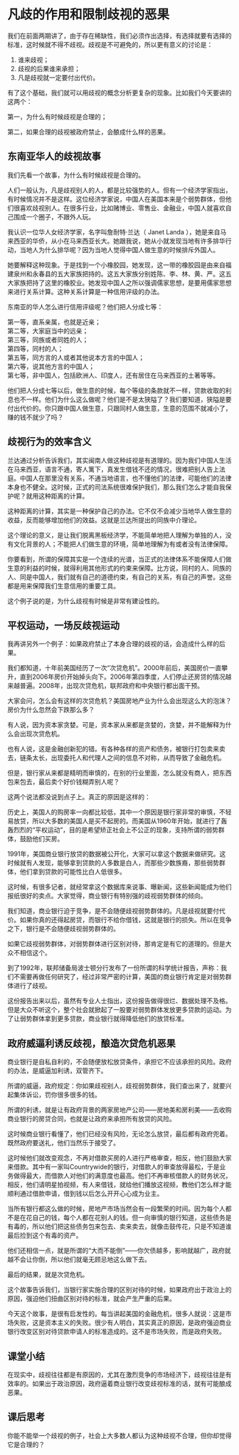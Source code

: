# 凡歧的作用和限制歧视的恶果
我们在前面两期讲了，由于存在稀缺性，我们必须作出选择，有选择就要有选择的标准，这时候就不得不歧视。歧视是不可避免的，所以更有意义的讨论是：

1. 谁来歧视；
2. 歧视的后果谁来承担；
3. 凡是歧视就一定要付出代价。

有了这个基础，我们就可以用歧视的概念分析更复杂的现象。比如我们今天要讲的这两个：

第一，为什么有时候歧视是合理的；

第二，如果合理的歧视被政府禁止，会酿成什么样的恶果。

## 东南亚华人的歧视故事
我们先看一个故事，为什么有时候歧视是合理的。

人们一般认为，凡是歧视别人的人，都是比较强势的人。但有一个经济学家指出，有时候情况并不是这样。这位经济学家说，中国人在美国本来是个弱势群体，但他们很喜欢歧视别人。在很多行业，比如赌博业、零售业、金融业，中国人就喜欢自己围成一个圈子，不跟外人玩。

我认识一位华人女经济学家，名字叫詹耐特·兰达（ Janet Landa ），她是来自马来西亚的华侨，从小在马来西亚长大。她跟我说，她从小就发现当地有许多排华行动，当地人为什么排华呢？因为当地人觉得中国人做生意的时候排斥外国人。

她要解释这种现象。于是找到一个小橡胶园，她发现，这一带的橡胶园是由来自福建泉州和永春县的五大家族把持的。这五大家族分别姓陈、李、林、黄、严。这五大家族把持了这里的橡胶业。她发现中国人之所以强调儒家思想，是要用儒家思想来进行关系计算。这种关系计算是一种信用评级的办法。

东南亚的华人怎么进行信用评级呢？他们把人分成七等：

第一等，直系亲属，也就是近亲；<br>第二等，大家庭当中的远亲；<br>第三等，同族或者同姓的人；<br>第四等，同村的人；<br>第五等，同方言的人或者其他说本方言的中国人；<br>第六等，说其他方言的中国人；<br>第七等，非中国人，包括欧洲人、印度人，还有居住在马来西亚的土著等等。

他们把人分成七等以后，做生意的时候，每个等级的条款就不一样，贷款收取的利息也不一样。他们为什么这么做呢？他们是不是太狭隘了？我们要知道，狭隘是要付出代价的。你只跟中国人做生意，只跟同村人做生意，生意的范围不就减小了，赚的钱不就少了吗？
## 歧视行为的效率含义
兰达通过分析告诉我们，其实闽南人做这种歧视是有道理的。因为我们中国人生活在马来西亚，语言不通，寄人篱下，真发生借钱不还的情况，很难把别人告上法庭。中国人在那里没有关系，不通当地语言，也不懂他们的法律，可能他们的法律本身也不健全。这时候，正式的司法系统很难保护我们，那么我们怎么才能自我保护呢？就用这种距离的计算。

这种距离的计算，其实是一种保护自己的办法。它不仅不会减少当地华人做生意的收益，反而能够增加他们的效益。这就是兰达所提出的同族中介理论。

这个理论的意义，是让我们脱离黑板经济学，不能简单地把人理解为单独的人，没有文化背景的人；不能把人们做生意的环境，简单地理解为有或者没有法律保障。

你要看到，所谓的保障其实是一个连续的光谱，当正式的法律体系不能保障人们做生意的利益的时候，就得利用其他形式的约束来保障。比方说，同村的人、同族的人、同是中国人，我们就有自己的道德约束，有自己的关系，有自己的声誉。这些都是用来保障我们生意信用的重要工具。

这个例子说的是，为什么歧视有时候是非常有建设性的。
## 平权运动，一场反歧视运动
我再讲另外一个例子：如果政府禁止了本身合理的歧视的话，会造成什么样的后果。

我们都知道，十年前美国经历了一次“次贷危机”。2000年前后，美国房价一直攀升，直到2006年房价开始掉头向下。2006年第四季度，人们停止还房贷的情况越来越普遍。2008年，出现次贷危机，联邦政府和中央银行都出面干预。

大家会问，怎么会有这样的次贷危机？美国房地产业为什么会出现这么大的泡沫？房价为什么忽然会下跌那么多？

有人说，因为资本家贪婪。可是，资本家从来都是贪婪的，贪婪，并不能解释为什么会出现次贷危机。

也有人说，这是金融创新犯的错。有各种各样的资产和债务，被银行打包卖来卖去，链条太长，出现委托人和代理人之间的信息不对称，从而导致了金融危机。

但是，银行家从来都是精明而审慎的，在别的行业里面，怎么就没有商人，把东西包来包去，最后卖个好价钱糊弄别人呢？

这两个说法都没说到点子上。真正的原因是这样的：

历史上，美国人的购房率一向都比较低，其中一个原因是银行家非常的审慎，不轻易放贷，所以大多数的美国人是买不起房的。而美国从1960年开始，就进行了轰轰烈烈的“平权运动”，目的是希望矫正社会上不公正的现象，支持所谓的弱势群体，鼓励他们买房。

1991年，美国商业银行放贷的数据被公开化，大家可以拿这个数据来做研究。这时候就有人发现，能够拿到贷款的人多数是白人，而那些少数族裔，那些弱势群体，他们拿到贷款的可能性比白人低很多。

这时候，有很多记者，就经常拿这个数据库来说事、曝新闻，这些新闻能成为他们报纸很好的卖点。大家觉得，商业银行有特别强的歧视弱势群体的倾向。

我们知道，商业银行迫于竞争，是不会随便歧视弱势群体的。凡是歧视就要付代价。如果你真的还得起房贷，而银行不给你借钱，这就是银行的损失。所以在竞争之下，银行是不会随便歧视弱势群体的。

如果它歧视弱势群体，对弱势群体进行区别对待，那肯定是有它的道理的。但是大众不相信这个。

到了1992年，联邦储备局波士顿分行发布了一份所谓的科学统计报告，声称：我们不需要再做任何研究了，经过非常严密的计算，美国的商业银行肯定是对弱势群体进行了歧视。

这份报告出来以后，虽然有专业人士指出，这份报告做得很烂、数据处理不及格。但是大众不听这个，整个社会就掀起了一股要对弱势群体发放更多贷款的运动。为了让弱势群体拿到更多贷款，商业银行就得降低他们的放贷标准。
## 政府威逼利诱反歧视，酿造次贷危机恶果
商业银行是自私自利的，不会随便放松放贷条件，承担它不应该承担的风险。政府的办法，是威逼加利诱，双管齐下。

所谓的威逼，政府规定：你如果歧视别人，歧视弱势群体，我们查出来了，就要兴起集体诉讼，罚你很多很多的钱。

所谓的利诱，就是让有政府背景的两家房地产公司——房地美和房利美——去收购商业银行的房贷合同，也就是让政府来承担所有放贷的风险。

这时候商业银行看懂了，他们已经没有风险，无论怎么放贷，最后都有政府兜着。既然政府要送礼，他们当然乐于接受了。

这时候他们就改变观念，不再对借款买房的人进行严格审查，相反，他们鼓励大家来借款。其中有一家叫Countrywide的银行，对借款人的审查放得最松，于是业务做得最大，而借款人对他们的满意度也最高。他们不再审核借款人的财务状况，相反，他们请明星拍视频，有人来借钱，就给他们播放这视频，教他们怎么样才能顺利通过借款申请，借到钱以后怎么开开心心成为业主。

当所有银行都这么做的时候，房地产市场当然会有一段繁荣的时间。因为每个人都不是在花自己的钱，每个人都在花别人的钱。但一向审慎的银行知道，这些债务是有毒的，所以他们把这些债务包来包去、卖来卖去，就像击鼓传花，只是不知道谁最后捡到这个有毒的资产。

他们还相信一点，就是所谓的“大而不能倒”——你欠债越多，影响就越广，政府就越不会让你倒，所以他们就毫无顾忌地这么做下去。

最后的结果，就是次贷危机。

这个故事告诉我们，当银行家实施合理的区别对待的时候，如果政府出于政治上的原因，强迫他们扭曲区别对待的标准，就会产生严重的后果。

今天这个故事，是很有启发性的。每当讲起美国的金融危机，很多人就说：这是市场失败，这是资本主义的失败。很少有人明白，其实真正的原因，是政府强迫商业银行改变区别对待贷款申请人的标准造成的。这不是市场失败，而是政府失败。
## 课堂小结
在现实中，歧视往往都是有原因的，尤其在激烈竞争的市场经济下，歧视往往是有效率的。如果出于政治原因，政府逼着商业银行改变歧视标准的话，就有可能酿成恶果。
## 课后思考
你能不能举一个歧视的例子，社会上大多数人都认为这种歧视不合理，但你却觉得它是合理的？